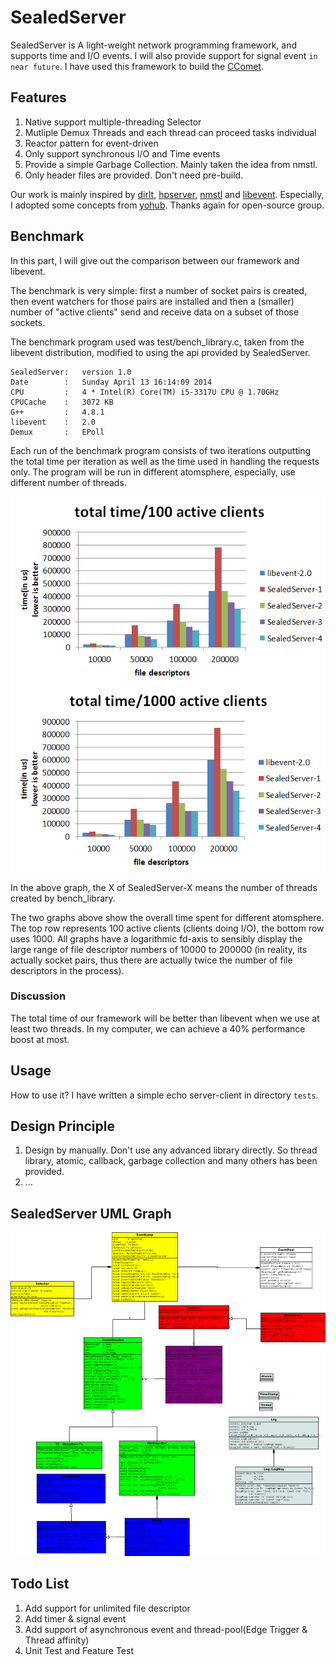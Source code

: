 SealedServer
======

SealedServer is A light-weight network programming framework, and supports time and I/O events. I will also provide support for signal event `in near future`. I have used this framework to build the [CComet](https://github.com/mathetian/CComet).

## Features
1. Native support multiple-threading Selector
2. Mutliple Demux Threads and each thread can proceed tasks individual
3. Reactor pattern for event-driven
4. Only support synchronous I/O and Time events
5. Provide a simple Garbage Collection. Mainly taken the idea from nmstl.
6. Only header files are provided. Don't need pre-build.
</ul>

Our work is mainly inspired by [dirlt](http://dirlt.com/‎), [hpserver](http://code.google.com/p/hpserver/), [<span color="red">nmstl</span>](http://nmstl.sourceforge.net/) and [libevent](http://libevent.org). Especially, I adopted some concepts from [yohub](https://github.com/kedebug/yohub). Thanks again for open-source group.

## Benchmark
In this part, I will give out the comparison between our framework and libevent.

The benchmark is very simple: first a number of socket pairs is created, then event watchers for those pairs are installed and then a (smaller) number of "active clients" send and receive data on a subset of those sockets.

The benchmark program used was test/bench_library.c, taken from the libevent distribution, modified to using the api provided by SealedServer.

```
SealedServer:   version 1.0
Date        :   Sunday April 13 16:14:09 2014
CPU         :   4 * Intel(R) Core(TM) i5-3317U CPU @ 1.70GHz
CPUCache    :   3072 KB
G++         :   4.8.1
libevent    :   2.0
Demux       :   EPoll
```

Each run of the benchmark program consists of two iterations outputting the total time per iteration as well as the time used in handling the requests only. The program will be run in different atomsphere, especially, use different number of threads.

![100](https://raw.githubusercontent.com/mathewes/blog-dot-file/master/bench100.png)
![1000](https://raw.githubusercontent.com/mathewes/blog-dot-file/master/bench1000.png)

In the above graph, the X of SealedServer-X means the number of threads created by bench_library.

The two graphs above show the overall time spent for different atomsphere. The top row represents 100 active clients (clients doing I/O), the bottom row uses 1000. All graphs have a logarithmic fd-axis to sensibly display the large range of file descriptor numbers of 10000 to 200000 (in reality, its actually socket pairs, thus there are actually twice the number of file descriptors in the process).

### Discussion

The total time of our framework will be better than libevent when we use at least two threads. In my computer, we can achieve a 40% performance boost at most.

## Usage
How to use it? I have written a simple echo server-client in directory `tests`. 

## Design Principle

1. Design by manually. Don't use any advanced library directly. So thread library, atomic, callback, garbage collection and many others has been provided.
2. ...

## SealedServer UML Graph

![SealedServer UML Graph](https://raw.githubusercontent.com/mathewes/blog-dot-file/master/SealedServer.png)


## Todo List

1. Add support for unlimited file descriptor
2. Add timer & signal event
3. Add support of asynchronous event and thread-pool(Edge Trigger & Thread affinity)
4. Unit Test and Feature Test